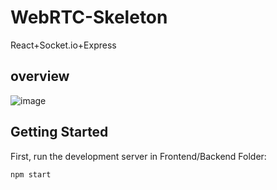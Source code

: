 # WebRTC-Skeleton
React+Socket.io+Express


## overview
![image](https://user-images.githubusercontent.com/109362950/232977733-d60a6337-3bc0-4a1e-ae89-fd0f781e3f0d.png)


## Getting Started

First, run the development server in Frontend/Backend Folder:

```bash
npm start
```
